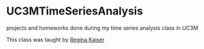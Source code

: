 # UC3MTimeSeriesAnalysis
projects and homeworks done during my time series analysis class in UC3M

This class was taught by [Regina Kaiser](http://portal.uc3m.es/portal/page/portal/dpto_estadistica/personal/regina_kaiser_remiro)
